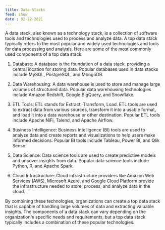 ```yaml
---
title: Data Stacks
feed: show
date : 02-22-2021
---
```

A data stack, also known as a technology stack, is a collection of software tools and technologies used to process and analyze data. A top data stack typically refers to the most popular and widely used technologies and tools for data processing and analysis. Here are some of the most commonly used components of a top data stack:

1.  Database: A database is the foundation of a data stack, providing a central location for storing data. Popular databases used in data stacks include MySQL, PostgreSQL, and MongoDB.
    
2.  Data Warehousing: A data warehouse is used to store and manage large volumes of structured data. Popular data warehousing technologies include Amazon Redshift, Google BigQuery, and Snowflake.
    
3.  ETL Tools: ETL stands for Extract, Transform, Load. ETL tools are used to extract data from various sources, transform it into a usable format, and load it into a data warehouse or other destination. Popular ETL tools include Apache NiFi, Talend, and Apache Airflow.
    
4.  Business Intelligence: Business Intelligence (BI) tools are used to analyze data and create reports and visualizations to help users make informed decisions. Popular BI tools include Tableau, Power BI, and Qlik Sense.
    
5.  Data Science: Data science tools are used to create predictive models and uncover insights from data. Popular data science tools include Python, R, and Apache Spark.
    
6.  Cloud Infrastructure: Cloud infrastructure providers like Amazon Web Services (AWS), Microsoft Azure, and Google Cloud Platform provide the infrastructure needed to store, process, and analyze data in the cloud.
    

By combining these technologies, organizations can create a top data stack that is capable of handling large volumes of data and extracting valuable insights. The components of a data stack can vary depending on the organization's specific needs and requirements, but a top data stack typically includes a combination of these popular technologies.